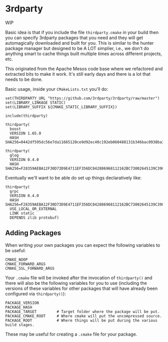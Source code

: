 # 3rdparty

WIP

Basic idea is that if you include the file `thirdparty.cmake` in your
build then you can specify 3rdparty packages that you need and they
will get automagically downloaded and built for you. This is similar
to the hunter package manager but designed to be A LOT simplier, i.e.,
we don't do anything smart to cache things built multiple times across
different projects, etc.

This originated from the Apache Mesos code base where we refactored
and extracted bits to make it work. It's still early days and there is
a lot that needs to be done.

Basic usage, inside your `CMakeLists.txt` you'll do:

```
set(THIRDPARTY_URL "https://github.com/3rdparty/3rdparty/raw/master")
set(LIBRARY_LINKAGE STATIC)
set(LIBRARY_SUFFIX ${CMAKE_STATIC_LIBRARY_SUFFIX})

include(thirdparty)

thirdparty(
  boost
  VERSION 1.65.0
  HASH SHA256=0442df595dc56e7da11665120ce9d92ec40c192eb060488131b346bac0938ba3)

thirdparty(
  glog
  VERSION 0.4.0
  HASH SHA256=F28359AEBA12F30D73D9E4711EF356DC842886968112162BC73002645139C39C)
```

Eventually we'll want to be able do set up things declaratively like:
```
thirdparty(
  grpc
  VERSION 0.4.0
  HASH SHA256=F28359AEBA12F30D73D9E4711EF356DC842886968112162BC73002645139C39C
  USE_LOCAL_OR_EXTERNAL
  LINK static
  DEPENDS zlib protobuf)
```

## Adding Packages

When writing your own packages you can expect the following variables
to be useful:

```
CMAKE_NOOP
CMAKE_FORWARD_ARGS
CMAKE_SSL_FORWARD_ARGS
```

Your `.cmake` file will be invoked after the invocation of
`thirdparty()` and there will also be the following variables for you
to use (including the versions of these variables for other packages
that will have already been configured via `thirdparty()`):

```
PACKAGE_VERSION
PACKAGE_HASH
PACKAGE_TARGET         # Target folder where the package will be put.
PACKAGE_CMAKE_ROOT     # Where cmake will put the uncompressed source.
PACKAGE_ROOT           # Where things will be put during the various build stages.
```

These may be useful for creating a `.cmake` file for your package.